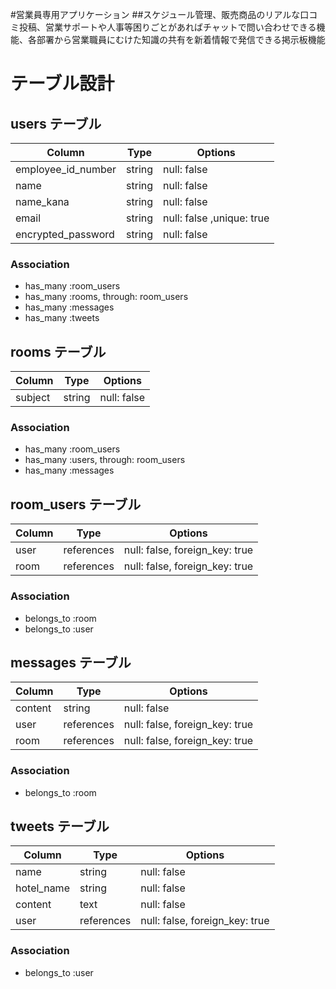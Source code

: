 #営業員専用アプリケーション
##スケジュール管理、販売商品のリアルな口コミ投稿、営業サポートや人事等困りごとがあればチャットで問い合わせできる機能、各部署から営業職員にむけた知識の共有を新着情報で発信できる掲示板機能


# テーブル設計

## users テーブル
| Column              | Type   | Options                   |
| ------------------  | ------ | -----------               |
| employee_id_number  | string | null: false               |
| name                | string | null: false               |
| name_kana           | string | null: false               |
| email               | string | null: false ,unique: true |
| encrypted_password  | string | null: false               |

### Association

- has_many :room_users
- has_many :rooms, through: room_users
- has_many :messages
- has_many :tweets


## rooms テーブル

| Column    | Type   | Options     |
| ------    | ------ | ----------- |
| subject   | string | null: false |

### Association

- has_many :room_users
- has_many :users, through: room_users
- has_many :messages

## room_users テーブル

| Column | Type       | Options                        |
| ------ | ---------- | ------------------------------ |
| user   | references | null: false, foreign_key: true |
| room   | references | null: false, foreign_key: true |

### Association

- belongs_to :room
- belongs_to :user

## messages テーブル

| Column  | Type       | Options                        |
| ------- | ---------- | ------------------------------ |
| content | string     | null: false                    |
| user    | references | null: false, foreign_key: true |
| room    | references | null: false, foreign_key: true |

### Association

- belongs_to :room

## tweets テーブル

| Column     | Type       | Options                        |
| -------    | ---------- | ------------------------------ |
| name       | string     | null: false                    | 
| hotel_name | string     | null: false                    | 
| content    | text       | null: false                    |
| user       | references | null: false, foreign_key: true |

### Association
- belongs_to :user
